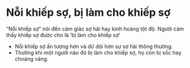 # Nỗi khiếp sợ, bị làm cho khiếp sợ

“Nỗi khiếp sợ” nói đến cảm giác sợ hãi hay kinh hoàng tột độ. Người cảm thấy khiếp sợ được cho là ‘bị làm cho khiếp sợ’
- Nỗi khiếp sợ ấn tượng hơn và dữ dội hơn sự sợ hãi thông thường.
- Thường khi một người nào đó bị làm cho khiếp sợ, họ còn bị sốc hay choáng váng.


